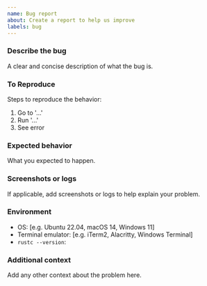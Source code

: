 ```yaml
---
name: Bug report
about: Create a report to help us improve
labels: bug
---
```


### Describe the bug
A clear and concise description of what the bug is.

### To Reproduce
Steps to reproduce the behavior:
1. Go to '...'
2. Run '...'
3. See error

### Expected behavior
What you expected to happen.

### Screenshots or logs
If applicable, add screenshots or logs to help explain your problem.

### Environment
- OS: [e.g. Ubuntu 22.04, macOS 14, Windows 11]
- Terminal emulator: [e.g. iTerm2, Alacritty, Windows Terminal]
- `rustc --version`:

### Additional context
Add any other context about the problem here.

